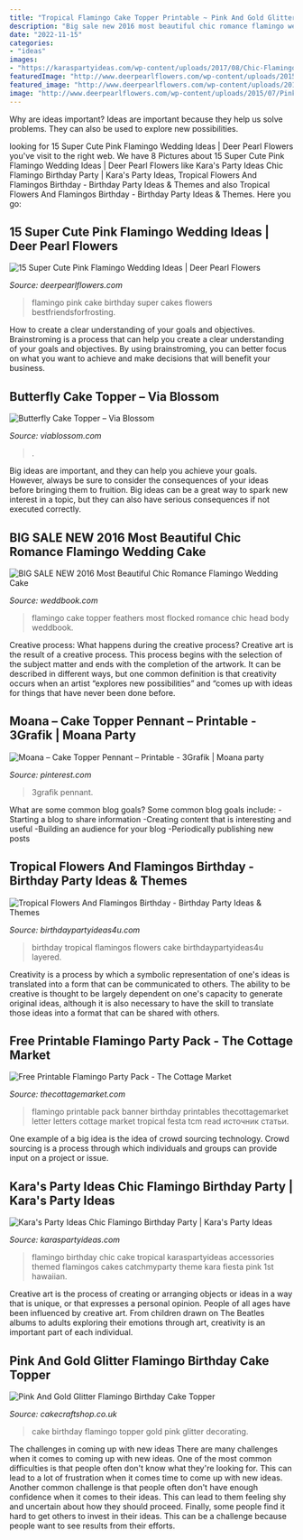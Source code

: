 ```yaml
---
title: "Tropical Flamingo Cake Topper Printable ~ Pink And Gold Glitter Flamingo Birthday Cake Topper"
description: "Big sale new 2016 most beautiful chic romance flamingo wedding cake"
date: "2022-11-15"
categories:
- "ideas"
images:
- "https://karaspartyideas.com/wp-content/uploads/2017/08/Chic-Flamingo-Birthday-Party-via-Karas-Party-Ideas-KarasPartyIdeas.com12.jpg"
featuredImage: "http://www.deerpearlflowers.com/wp-content/uploads/2015/07/Pink-Flamingo-Wedding-Cake-ideas.jpg"
featured_image: "http://www.deerpearlflowers.com/wp-content/uploads/2015/07/Pink-Flamingo-Wedding-Cake-ideas.jpg"
image: "http://www.deerpearlflowers.com/wp-content/uploads/2015/07/Pink-Flamingo-Wedding-Cake-ideas.jpg"
---
```



Why are ideas important?
Ideas are important because they help us solve problems. They can also be used to explore new possibilities.

	

		
looking for 15 Super Cute Pink Flamingo Wedding Ideas | Deer Pearl Flowers you've visit to the right web. We have 8 Pictures about 15 Super Cute Pink Flamingo Wedding Ideas | Deer Pearl Flowers like Kara&#039;s Party Ideas Chic Flamingo Birthday Party | Kara&#039;s Party Ideas, Tropical Flowers And Flamingos Birthday - Birthday Party Ideas &amp; Themes and also Tropical Flowers And Flamingos Birthday - Birthday Party Ideas &amp; Themes. Here you go:
		
    
## 15 Super Cute Pink Flamingo Wedding Ideas | Deer Pearl Flowers

<img loading=lazy src="http://www.deerpearlflowers.com/wp-content/uploads/2015/07/Pink-Flamingo-Wedding-Cake-ideas.jpg" onerror="this.onerror=null;this.src='https://tse3.mm.bing.net/th?id=OIP.8SN7JDKGJClJ_8MClE7CWgHaQH&amp;pid=15.1';" alt="15 Super Cute Pink Flamingo Wedding Ideas | Deer Pearl Flowers">

_Source: deerpearlflowers.com_

>flamingo pink cake birthday super cakes flowers bestfriendsforfrosting. 

	

How to create a clear understanding of your goals and objectives.
Brainstroming is a process that can help you create a clear understanding of your goals and objectives. By using brainstroming, you can better focus on what you want to achieve and make decisions that will benefit your business.

    
## Butterfly Cake Topper – Via Blossom

<img loading=lazy src="https://cdn.shopify.com/s/files/1/0413/1017/products/Butterfly-Cake-Topper-2_1024x1024.jpg?v=1575931906" onerror="this.onerror=null;this.src='https://tse4.mm.bing.net/th?id=OIP.ACZaNlh2RSqE0VHx75iVfwHaHa&amp;pid=15.1';" alt="Butterfly Cake Topper – Via Blossom">

_Source: viablossom.com_

>. 

	

Big ideas are important, and they can help you achieve your goals. However, always be sure to consider the consequences of your ideas before bringing them to fruition. Big ideas can be a great way to spark new interest in a topic, but they can also have serious consequences if not executed correctly.

    
## BIG SALE NEW 2016 Most Beautiful Chic Romance Flamingo Wedding Cake

<img loading=lazy src="http://s3.weddbook.me/t1/2/4/5/2457596/big-sale-new-2016-most-beautiful-chic-romance-flamingo-wedding-cake-topper-flocked-head-feathers-body-6-12.jpg" onerror="this.onerror=null;this.src='https://tse3.mm.bing.net/th?id=OIP.Mto6YzcjXAA6nfgg0iHPTgHaJB&amp;pid=15.1';" alt="BIG SALE NEW 2016 Most Beautiful Chic Romance Flamingo Wedding Cake">

_Source: weddbook.com_

>flamingo cake topper feathers most flocked romance chic head body weddbook. 

	

Creative process: What happens during the creative process?
Creative art is the result of a creative process. This process begins with the selection of the subject matter and ends with the completion of the artwork. It can be described in different ways, but one common definition is that creativity occurs when an artist “explores new possibilities” and “comes up with ideas for things that have never been done before.

    
## Moana – Cake Topper Pennant – Printable - 3Grafik | Moana Party

<img loading=lazy src="https://i.pinimg.com/originals/94/5c/5a/945c5a1f37ee613f2e40d6d5af0b9196.jpg" onerror="this.onerror=null;this.src='https://tse2.mm.bing.net/th?id=OIP.4HlDdp-z7y147g-EUR5U6AHaIE&amp;pid=15.1';" alt="Moana – Cake Topper Pennant – Printable - 3Grafik | Moana party">

_Source: pinterest.com_

>3grafik pennant. 

	

What are some common blog goals?
Some common blog goals include: 
-Starting a blog to share information 
-Creating content that is interesting and useful 
-Building an audience for your blog 
-Periodically publishing new posts

    
## Tropical Flowers And Flamingos Birthday - Birthday Party Ideas &amp; Themes

<img loading=lazy src="http://i0.wp.com/www.birthdaypartyideas4u.com/wp-content/uploads/2018/01/Tropical-Flowers-And-Flamingos-Birthday-Layered-Cake.jpg" onerror="this.onerror=null;this.src='https://tse2.mm.bing.net/th?id=OIP.uWJdJvJGimyKPx9l4EvAHAHaLH&amp;pid=15.1';" alt="Tropical Flowers And Flamingos Birthday - Birthday Party Ideas &amp; Themes">

_Source: birthdaypartyideas4u.com_

>birthday tropical flamingos flowers cake birthdaypartyideas4u layered. 

	

Creativity is a process by which a symbolic representation of one's ideas is translated into a form that can be communicated to others. The ability to be creative is thought to be largely dependent on one's capacity to generate original ideas, although it is also necessary to have the skill to translate those ideas into a format that can be shared with others.

    
## Free Printable Flamingo Party Pack - The Cottage Market

<img loading=lazy src="https://thecottagemarket.com/wp-content/uploads/2018/06/TCM-FlamingoSummer-PREVIEW-Letter-A.jpg" onerror="this.onerror=null;this.src='https://tse4.mm.bing.net/th?id=OIP.hjM2NkPAX0Rq1dUWzcsmiAHaKN&amp;pid=15.1';" alt="Free Printable Flamingo Party Pack - The Cottage Market">

_Source: thecottagemarket.com_

>flamingo printable pack banner birthday printables thecottagemarket letter letters cottage market tropical festa tcm read источник статьи. 

	

One example of a big idea is the idea of crowd sourcing technology. Crowd sourcing is a process through which individuals and groups can provide input on a project or issue.

    
## Kara&#039;s Party Ideas Chic Flamingo Birthday Party | Kara&#039;s Party Ideas

<img loading=lazy src="https://karaspartyideas.com/wp-content/uploads/2017/08/Chic-Flamingo-Birthday-Party-via-Karas-Party-Ideas-KarasPartyIdeas.com12.jpg" onerror="this.onerror=null;this.src='https://tse3.mm.bing.net/th?id=OIP.61YjYtCXVTVH7aXISBRpyAHaLH&amp;pid=15.1';" alt="Kara&#039;s Party Ideas Chic Flamingo Birthday Party | Kara&#039;s Party Ideas">

_Source: karaspartyideas.com_

>flamingo birthday chic cake tropical karaspartyideas accessories themed flamingos cakes catchmyparty theme kara fiesta pink 1st hawaiian. 

	

Creative art is the process of creating or arranging objects or ideas in a way that is unique, or that expresses a personal opinion. People of all ages have been influenced by creative art. From children drawn on The Beatles albums to adults exploring their emotions through art, creativity is an important part of each individual.

    
## Pink And Gold Glitter Flamingo Birthday Cake Topper

<img loading=lazy src="https://www.cakecraftshop.co.uk/shop/images/products_large/osgflhb.jpg" onerror="this.onerror=null;this.src='https://tse1.mm.bing.net/th?id=OIP.ooIYhLOzIjU6DkwLdMF18AHaHa&amp;pid=15.1';" alt="Pink And Gold Glitter Flamingo Birthday Cake Topper">

_Source: cakecraftshop.co.uk_

>cake birthday flamingo topper gold pink glitter decorating. 

	

The challenges in coming up with new ideas
There are many challenges when it comes to coming up with new ideas. One of the most common difficulties is that people often don't know what they're looking for. This can lead to a lot of frustration when it comes time to come up with new ideas. Another common challenge is that people often don't have enough confidence when it comes to their ideas. This can lead to them feeling shy and uncertain about how they should proceed. Finally, some people find it hard to get others to invest in their ideas. This can be a challenge because people want to see results from their efforts.

